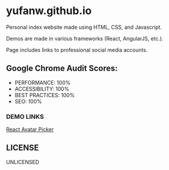 # yufanw.github.io

Personal index website made using HTML, CSS, and Javascript.

Demos are made in various frameworks (React, AngularJS, etc.).

Page includes links to professional social media accounts.

Google Chrome Audit Scores:
----
 - PERFORMANCE: 100%
 - ACCESSIBILITY: 100%
 - BEST PRACTICES: 100%
 - SEO: 100%

### DEMO LINKS
[React Avatar Picker](https://yufanw.github.io/React-Avatar-Picker)

LICENSE
----
UNLICENSED
